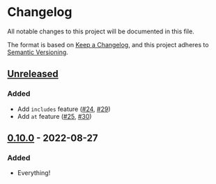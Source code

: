 # Changelog

All notable changes to this project will be documented in this file.

The format is based on [Keep a Changelog](https://keepachangelog.com/en/0.0.0/),
and this project adheres to [Semantic Versioning](https://semver.org/spec/v2.0.0.html).

## [Unreleased]

### Added

- Add `includes` feature ([#24](https://github.com/RobinMalfait/lazy-collections/pull/24), [#29](https://github.com/RobinMalfait/lazy-collections/pull/29))
- Add `at` feature ([#25](https://github.com/RobinMalfait/lazy-collections/pull/25), [#30](https://github.com/RobinMalfait/lazy-collections/pull/30))

## [0.10.0] - 2022-08-27

### Added

- Everything!

[unreleased]: https://github.com/RobinMalfait/lazy-collections/compare/v0.10.0...HEAD
[0.10.0]: https://github.com/RobinMalfait/lazy-collections/releases/tag/v0.10.0
